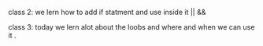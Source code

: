 

class 2: 
we lern how to add if statment and use inside it || && 

class 3: 
today we lern alot about the loobs and where and when we can use it . 




